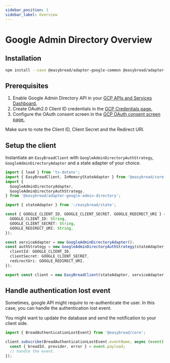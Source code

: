 ```yaml
---
sidebar_position: 1
sidebar_label: Overview
---
```


# Google Admin Directory Overview

## Installation

```bash
npm install --save @easybread/adapter-google-common @easybread/adapter-google-admin-directory
```

## Prerequisites
1. Enable Google Admin Directory API in your [GCP APIs and Services Dashboard.](https://console.cloud.google.com/apis/dashboard)
2. Create OAuth2.0 Client ID credentials in the [GCP Credentials page.](https://console.cloud.google.com/apis/credentials)
3. Configure the OAuth consent screen in the [GCP OAuth consent screen page.](https://console.cloud.google.com/apis/credentials/consent)

Make sure to note the Client ID, Client Secret and the Redirect URI.

## Setup the client

Instantiate an `EasyBreadClient` with `GoogleAdminDirectoryAuthStrategy`,
`GoogleAdminDirectoryAdapter` and a state adapter of your choice.

```ts
import { load } from 'ts-dotenv';
import { EasyBreadClient, InMemoryStateAdapter } from '@easybread/core';
import {
  GoogleAdminDirectoryAdapter,
  GoogleAdminDirectoryAuthStrategy,
} from '@easybread/adapter-google-admin-directory';

import { stateAdapter } from '~/easybread/state';

const { GOOGLE_CLIENT_ID, GOOGLE_CLIENT_SECRET, GOOGLE_REDIRECT_URI } = load({
  GOOGLE_CLIENT_ID: String,
  GOOGLE_CLIENT_SECRET: String,
  GOOGLE_REDIRECT_URI: String,
});

const serviceAdapter = new GoogleAdminDirectoryAdapter();
const authStrategy = new GoogleAdminDirectoryAuthStrategy(stateAdapter, {
  clientId: GOOGLE_CLIENT_ID,
  clientSecret: GOOGLE_CLIENT_SECRET,
  redirectUri: GOOGLE_REDIRECT_URI,
});

export const client = new EasyBreadClient(stateAdapter, serviceAdapter, authStrategy);
```

## Handle authentication lost event

Sometimes, google API might require to re-authenticate the user.
In this case, you can handle the authentication lost event.

You might want to update the database and send the notification to your client side.

```ts
import { BreadAuthenticationLostEvent} from '@easybread/core';

client.subscribe(BreadAuthenticationLostEvent.eventName, async (event) => {
  const { breadId, provider, error } = event.payload;
  // handle the event.
});
```
